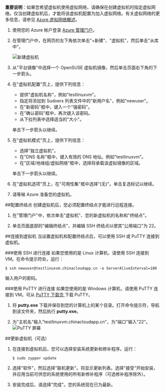 <properties writer="kathydav" editor="tysonn" manager="jeffreyg" />
<tags ms.service=""
    ms.date="12/12/2014"
    wacn.date="04/11/2015"
    /> 

**重要说明**：如果您希望虚拟机使用虚拟网络，请确保在创建虚拟机时指定虚拟网络。仅当创建虚拟机后，才能将该虚拟机配置为加入虚拟网络。有关虚拟网络的更多信息，请参见 [Azure 虚拟网络概述](http://go.microsoft.com/fwlink/p/?LinkID=294063)。


1. 使用您的 Azure 帐户登录 [Azure 管理门户][AzurePortal]。

2. 在管理门户中，在网页的左下角依次单击"+新建"、"虚拟机"，然后单击"从库中"。

	![新建虚拟机][Image1]

3. 从"平台镜像"中选择一个 OpenSUSE 虚拟机镜像，然后单击页面右下角的下一步箭头。


4. 在"虚拟机配置"页上，提供下列信息：

	- 提供"虚拟机名称"，例如"testlinuxvm"。
	- 指定将添加到 Sudoers 列表文件中的"新用户名"，例如"newuser"。
	- 在"新密码"框中，键入一个"强密码"[](http://msdn.microsoft.com/zh-cn/library/ms161962.aspx)。
	- 在"确认密码"框中，再次键入该密码。
	- 从下拉列表中选择适当的"大小"。

	单击下一步箭头以继续。

5. 在"虚拟机模式"页上，提供下列信息：
	- 选择"独立虚拟机"。
	- 在"DNS 名称"框中，键入有效的 DNS 地址。例如"testlinuxvm"。
	- 在"区域/地缘组/虚拟网络"框中，选择将承载该虚拟镜像的区域。

   单击下一步箭头以继续。
	
6. 在"虚拟机选项"页上，在"可用性集"框中选择"(无)"。单击复选标记以继续。
	
7. 请等候 Azure 准备您的虚拟机。

##配置终结点
创建虚拟机后，您必须配置终结点才能进行远程连接。

1. 在"管理门户"中，依次单击"虚拟机"、您的新虚拟机的名称和"终结点"。

2. 单击页面底部的"编辑终结点"，并编辑 SSH 终结点以使其"公用端口"为 22。

##连接到虚拟机
当设置虚拟机和配置终结点后，可以使用 SSH 或 PuTTY 连接到虚拟机。

###使用 SSH 进行连接
如果您使用的是 Linux 计算机，请使用 SSH 连接到 VM。在命令提示符处，运行：

	$ ssh newuser@testlinuxvm.chinacloudapp.cn -o ServerAliveInterval=180

输入用户的密码。

###使用 PuTTY 进行连接
如果您使用的是 Windows 计算机，请使用 PuTTY 连接到 VM。可从 [PuTTY 下载页 ][PuTTYDownLoad] 下载 PuTTY。 

1. 将 **putty.exe** 下载并保存到您的计算机上的某个目录。打开命令提示符，导航到该文件夹，然后执行 **putty.exe**。

2. 为"主机名"输入"testlinuxvm.chinacloudapp.cn"，为"端口"输入"22"。
![PuTTY 屏幕][Image6]  

##更新虚拟机（可选）
1. 在连接到虚拟机后，您可以选择安装系统更新和修补程序。运行：

	`$ sudo zypper update`

2. 选择"软件"，然后选择"联机更新"。将显示更新列表。选择"接受"开始安装，并应用当前可供您的系统使用的所有新修补程序（可选修补程序除外）。 

3. 安装完成后，请选择"完成"。您的系统现在已为最新。

[PuTTYDownload]: http://www.puttyssh.org/download.html
[AzurePortal]: http://manage.windowsazure.cn

[Image1]: ./media/create-and-configure-opensuse-vm-in-portal/CreateVM.png




[Image6]: ./media/create-and-configure-opensuse-vm-in-portal/putty.png
<!--HONumber=41-->
